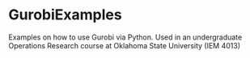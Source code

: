 # GurobiExamples
Examples on how to use Gurobi via Python. Used in an undergraduate Operations Research course at Oklahoma State University (IEM 4013)
